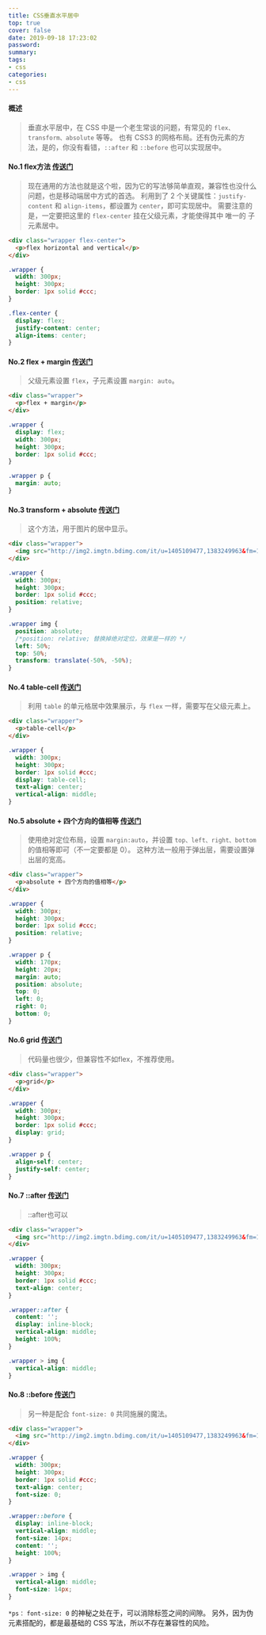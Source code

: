 ```yaml
---
title: CSS垂直水平居中
top: true
cover: false
date: 2019-09-18 17:23:02
password:
summary:
tags:
- css
categories:
- css
---
```

#### 概述

>垂直水平居中，在 CSS 中是一个老生常谈的问题，有常见的 ```flex、transform、absolute``` 等等。
>也有 CSS3 的网格布局。还有伪元素的方法，是的，你没有看错，```::after``` 和 ```::before``` 也可以实现居中。

#### No.1 flex方法 [传送门](https://codepen.io/zhoubopro/pen/pozxQYo)
>现在通用的方法也就是这个啦，因为它的写法够简单直观，兼容性也没什么问题，也是移动端居中方式的首选。
>利用到了 2 个关键属性：```justify-content``` 和 ```align-items```，都设置为 ```center```，即可实现居中。
>需要注意的是，一定要把这里的 ```flex-center``` 挂在父级元素，才能使得其中 唯一的 子元素居中。

```html
<div class="wrapper flex-center">
  <p>flex horizontal and vertical</p>
</div>
```

```css
.wrapper {
  width: 300px;
  height: 300px;
  border: 1px solid #ccc;
}

.flex-center {
  display: flex;
  justify-content: center;
  align-items: center;
}
```

#### No.2 flex + margin [传送门](https://codepen.io/zhoubopro/pen/QWLZJYX)
>父级元素设置 ```flex```，子元素设置 ```margin: auto```。

```html
<div class="wrapper">
  <p>flex + margin</p>
</div>
```

```css
.wrapper {
  display: flex;
  width: 300px;
  height: 300px;
  border: 1px solid #ccc;
}

.wrapper p {
  margin: auto;
}
```

#### No.3 transform + absolute [传送门](https://codepen.io/zhoubopro/pen/XWrxoJN)
>这个方法，用于图片的居中显示。

```html
<div class="wrapper">
  <img src="http://img2.imgtn.bdimg.com/it/u=1405109477,1383249963&fm=11&gp=0.jpg">
</div>
```

```css
.wrapper {
  width: 300px;
  height: 300px;
  border: 1px solid #ccc;
  position: relative;
}

.wrapper img {
  position: absolute;
  /*position: relative; 替换掉绝对定位，效果是一样的 */
  left: 50%;
  top: 50%;
  transform: translate(-50%, -50%);
}
```

#### No.4 table-cell [传送门](https://codepen.io/zhoubopro/pen/WNeaLwe)
>利用 ```table``` 的单元格居中效果展示，与 ```flex``` 一样，需要写在父级元素上。

```html
<div class="wrapper">
  <p>table-cell</p>
</div>
```

```css
.wrapper {
  width: 300px;
  height: 300px;
  border: 1px solid #ccc;
  display: table-cell;
  text-align: center;
  vertical-align: middle;
}
```

#### No.5 absolute + 四个方向的值相等 [传送门](https://codepen.io/zhoubopro/pen/bGbmOrG)
>使用绝对定位布局，设置 ```margin:auto```，并设置 ```top、left、right、bottom``` 的值相等即可（不一定要都是 0）。
>这种方法一般用于弹出层，需要设置弹出层的宽高。

```html
<div class="wrapper">
  <p>absolute + 四个方向的值相等</p>
</div>
```

```css
.wrapper {
  width: 300px;
  height: 300px;
  border: 1px solid #ccc;
  position: relative;
}

.wrapper p {
  width: 170px;
  height: 20px;
  margin: auto;
  position: absolute;
  top: 0;
  left: 0;
  right: 0;
  bottom: 0;
}
```

#### No.6 grid [传送门](https://codepen.io/zhoubopro/pen/jONeXLW)
>代码量也很少，但兼容性不如flex，不推荐使用。

```html
<div class="wrapper">
  <p>grid</p>
</div>
```

```css
.wrapper {
  width: 300px;
  height: 300px;
  border: 1px solid #ccc;
  display: grid;
}

.wrapper p {
  align-self: center;
  justify-self: center;
}
```

#### No.7 ::after [传送门](https://codepen.io/zhoubopro/pen/zYOmypE)
>::after也可以

```html
<div class="wrapper">
  <img src="http://img2.imgtn.bdimg.com/it/u=1405109477,1383249963&fm=11&gp=0.jpg">
</div>
```

```css
.wrapper {
  width: 300px;
  height: 300px;
  border: 1px solid #ccc;
  text-align: center;
}

.wrapper::after {
  content: '';
  display: inline-block;
  vertical-align: middle;
  height: 100%;
}

.wrapper > img {
  vertical-align: middle;
}
```

#### No.8 ::before [传送门](https://codepen.io/zhoubopro/pen/qBWJLxK)
>另一种是配合 ```font-size: 0``` 共同施展的魔法。

```html
<div class="wrapper">
  <img src="http://img2.imgtn.bdimg.com/it/u=1405109477,1383249963&fm=11&gp=0.jpg">
</div>
```

```css
.wrapper {
  width: 300px;
  height: 300px;
  border: 1px solid #ccc;
  text-align: center;
  font-size: 0;
}

.wrapper::before {
  display: inline-block;
  vertical-align: middle;
  font-size: 14px;
  content: '';
  height: 100%;
}

.wrapper > img {
  vertical-align: middle;
  font-size: 14px;
}
```

```*ps：``` ```font-size: 0``` 的神秘之处在于，可以消除标签之间的间隙。
另外，因为伪元素搭配的，都是最基础的 CSS 写法，所以不存在兼容性的风险。
